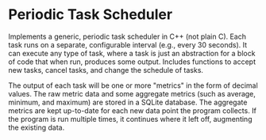 Periodic Task Scheduler
=================================

Implements a generic, periodic task scheduler in C++ (not plain C). Each task runs on a separate, configurable interval (e.g., every 30 seconds). It can execute any type of task, where a task is just an abstraction for a block of code that when run, produces some output. Includes functions to accept new tasks, cancel tasks, and change the schedule of tasks.

The output of each task will be one or more "metrics" in the form of decimal values. The raw metric data and some aggregate metrics (such as average, minimum, and maximum) are stored in a SQLite database. The aggregate metrics are kept up-to-date for each new data point the program collects. If the program is run multiple times, it continues where it left off, augmenting the existing data.
